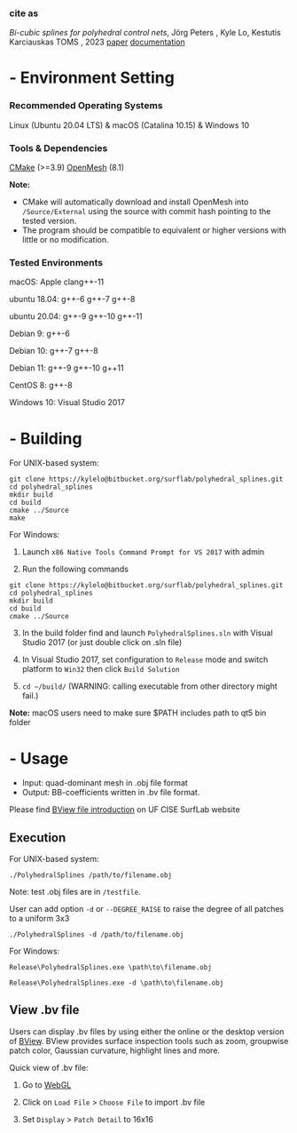 

### cite as
<i>Bi-cubic splines for polyhedral control nets</i>,
Jörg Peters , Kyle Lo, Kestutis Karciauskas
TOMS , 2023
[paper](https://www.cise.ufl.edu/research/SurfLab/papers/23PolySpl_TOMS.pdf)
[documentation](<https://www.cise.ufl.edu/research/SurfLab/papers/23PolySpl_TOMS_Doc.pdf>)

# - Environment Setting

### Recommended Operating Systems
Linux (Ubuntu 20.04 LTS) & macOS (Catalina 10.15) & Windows 10

### Tools & Dependencies

[CMake](https://cmake.org/) (>=3.9)
[OpenMesh](<https://www.openmesh.org/>) (8.1)

**Note:**

* CMake will automatically download and install OpenMesh into `/Source/External` using the source with commit hash pointing to the tested version.
* The program should be compatible to equivalent or higher versions with little or no modification.

### Tested Environments
macOS: Apple clang++-11

ubuntu 18.04: g++-6 g++-7 g++-8

ubuntu 20.04: g++-9 g++-10 g++-11

Debian 9: g++-6

Debian 10: g++-7 g++-8

Debian 11: g++-9 g++-10 g++11

CentOS 8: g++-8

Windows 10: Visual Studio 2017


# - Building #
For UNIX-based system:
```shell
git clone https://kylelo@bitbucket.org/surflab/polyhedral_splines.git
cd polyhedral_splines
mkdir build
cd build
cmake ../Source
make
```

For Windows:

1. Launch `x86 Native Tools Command Prompt for VS 2017` with admin

2. Run the following commands

```
git clone https://kylelo@bitbucket.org/surflab/polyhedral_splines.git
cd polyhedral_splines
mkdir build
cd build
cmake ../Source
```

3. In the build folder find and launch `PolyhedralSplines.sln` with Visual Studio 2017 (or just double click on .sln file)

4. In Visual Studio 2017, set configuration to `Release` mode and switch platform to `Win32` then click `Build Solution`

5. `cd ~/build/` (WARNING: calling executable from other directory might fail.)


**Note:** macOS users need to make sure $PATH includes path to qt5 bin folder

# - Usage #
* Input:  quad-dominant mesh in .obj file format
* Output: BB-coefficients written in .bv file format.


Please find [BView file introduction](https://www.cise.ufl.edu/research/SurfLab/bview/#file-format) on UF CISE SurfLab website

## Execution
For UNIX-based system:
```shell
./PolyhedralSplines /path/to/filename.obj
```
Note: test .obj files are in `/testfile`.

User can add option `-d` or `--DEGREE_RAISE` to raise the degree of all patches to a uniform 3x3
```shell
./PolyhedralSplines -d /path/to/filename.obj
```

For Windows:
```
Release\PolyhedralSplines.exe \path\to\filename.obj
```

```
Release\PolyhedralSplines.exe -d \path\to\filename.obj
```

## View .bv file
Users can display .bv files by using either the online or the desktop version of [BView](https://www.cise.ufl.edu/research/SurfLab/bview/).
BView provides surface inspection tools such as zoom, groupwise patch color, Gaussian curvature, highlight lines and more.

Quick view of .bv file:

1. Go to [WebGL](https://www.cise.ufl.edu/research/SurfLab/bview/webgl3_new_2/)

2. Click on `Load File` > `Choose File` to import .bv file

3. Set `Display` > `Patch Detail` to 16x16
